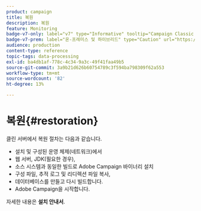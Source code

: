 ```yaml
---
product: campaign
title: 복원
description: 복원
feature: Monitoring
badge-v7-only: label="v7" type="Informative" tooltip="Campaign Classic v7에만 적용"
badge-v7-prem: label="온-프레미스 및 하이브리드" type="Caution" url="https://experienceleague.adobe.com/docs/campaign-classic/using/installing-campaign-classic/architecture-and-hosting-models/hosting-models-lp/hosting-models.html?lang=ko" tooltip="온-프레미스 및 하이브리드 배포에만 적용"
audience: production
content-type: reference
topic-tags: data-processing
exl-id: ba4db1af-778c-4c34-9a3c-49f41faa49b5
source-git-commit: 3a9b21d626b60754789c3f594ba798309f62a553
workflow-type: tm+mt
source-wordcount: '82'
ht-degree: 13%

---
```


# 복원{#restoration}



클린 서버에서 복원 절차는 다음과 같습니다.

* 설치 및 구성된 운영 체제(네트워크)에서
* 웹 서버, JDK(필요한 경우),
* 소스 시스템과 동일한 빌드로 Adobe Campaign 바이너리 설치
* 구성 파일, 추적 로그 및 리디렉션 파일 복사,
* 데이터베이스를 만들고 다시 빌드합니다.
* Adobe Campaign을 시작합니다.

자세한 내용은 **설치 안내서**.
